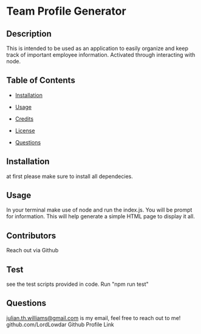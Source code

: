 # Team Profile Generator
    
## Description
This is intended to be used as an application to easily organize and keep track of important employee information. Activated through interacting with node. 

## Table of Contents
- [Installation](#installation)

- [Usage](#usage)

- [Credits](#credits)

- [License](#license)

- [Questions](#questions)






## Installation
at first please make sure to install all dependecies. 







## Usage
In your terminal make use of node and run the index.js. You will be prompt for information. This will help generate a  simple HTML page to display it all.





## Contributors
Reach out via Github




## Test
see the test scripts provided in code. Run "npm run test"




## Questions
julian.th.williams@gmail.com is my email, feel free to reach out to me!
github.com/LordLowdar Github Profile Link